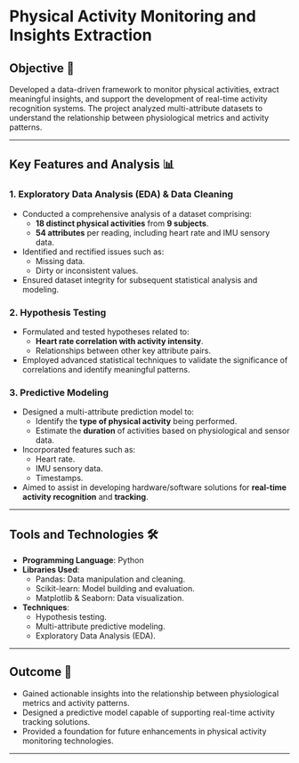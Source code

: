 # Physical Activity Monitoring and Insights Extraction

## Objective 🎯
Developed a data-driven framework to monitor physical activities, extract meaningful insights, and support the development of real-time activity recognition systems. The project analyzed multi-attribute datasets to understand the relationship between physiological metrics and activity patterns.

---

## Key Features and Analysis 📊

### 1. **Exploratory Data Analysis (EDA) & Data Cleaning**
- Conducted a comprehensive analysis of a dataset comprising:
  - **18 distinct physical activities** from **9 subjects**.
  - **54 attributes** per reading, including heart rate and IMU sensory data.
- Identified and rectified issues such as:
  - Missing data.
  - Dirty or inconsistent values.
- Ensured dataset integrity for subsequent statistical analysis and modeling.

### 2. **Hypothesis Testing**
- Formulated and tested hypotheses related to:
  - **Heart rate correlation with activity intensity**.
  - Relationships between other key attribute pairs.
- Employed advanced statistical techniques to validate the significance of correlations and identify meaningful patterns.

### 3. **Predictive Modeling**
- Designed a multi-attribute prediction model to:
  - Identify the **type of physical activity** being performed.
  - Estimate the **duration** of activities based on physiological and sensor data.
- Incorporated features such as:
  - Heart rate.
  - IMU sensory data.
  - Timestamps.
- Aimed to assist in developing hardware/software solutions for **real-time activity recognition** and **tracking**.

---

## Tools and Technologies 🛠️
- **Programming Language**: Python
- **Libraries Used**:
  - Pandas: Data manipulation and cleaning.
  - Scikit-learn: Model building and evaluation.
  - Matplotlib & Seaborn: Data visualization.
- **Techniques**:
  - Hypothesis testing.
  - Multi-attribute predictive modeling.
  - Exploratory Data Analysis (EDA).

---

## Outcome 🎯
- Gained actionable insights into the relationship between physiological metrics and activity patterns.
- Designed a predictive model capable of supporting real-time activity tracking solutions.
- Provided a foundation for future enhancements in physical activity monitoring technologies.

---
